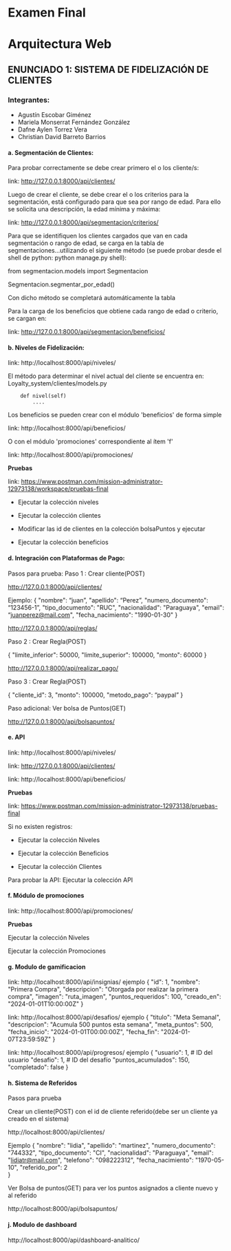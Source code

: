 # Examen Final

# Arquitectura Web

## ENUNCIADO 1: SISTEMA DE FIDELIZACIÓN DE CLIENTES

### Integrantes:

- Agustín Escobar Giménez
- Mariela Monserrat Fernández González
- Dafne Aylen Torrez Vera
- Christian David Barreto Barrios

#### a. Segmentación de Clientes:

Para probar correctamente se debe crear primero el o los cliente/s:

link: http://127.0.0.1:8000/api/clientes/

Luego de crear el cliente, se debe crear el o los criterios para la segmentación, está configurado para que sea por rango de edad. Para ello se solicita una descripción, la edad mínima y máxima:

link: http://127.0.0.1:8000/api/segmentacion/criterios/

Para que se identifiquen los clientes cargados que van en cada segmentación o rango de edad, se carga en la tabla de segmentaciones...utilizando el siguiente método (se puede probar desde el shell de python: python manage.py shell):

from segmentacion.models import Segmentacion

Segmentacion.segmentar_por_edad()

Con dicho método se completará automáticamente la tabla

Para la carga de los beneficios que obtiene cada rango de edad o criterio, se cargan en:

link: http://127.0.0.1:8000/api/segmentacion/beneficios/

#### b. Niveles de Fidelización:

link: http://localhost:8000/api/niveles/

El método para determinar el nivel actual del cliente se encuentra en:
Loyalty_system/clientes/models.py

```[python]
    def nivel(self)
        ....
```

Los beneficios se pueden crear con el módulo 'beneficios'
de forma simple

link: http://localhost:8000/api/beneficios/

O con el módulo 'promociones' correspondiente al ítem 'f'

link: http://localhost:8000/api/promociones/

**Pruebas**

link: https://www.postman.com/mission-administrator-12973138/workspace/pruebas-final

- Ejecutar la colección niveles

- Ejecutar la colección clientes

- Modificar las id de clientes en la colección bolsaPuntos y ejecutar

- Ejecutar la colección beneficios

#### d. Integración con Plataformas de Pago:

Pasos para prueba:
Paso 1 : Crear cliente(POST)

http://127.0.0.1:8000/api/clientes/

Ejemplo:
{
"nombre": “juan”,
"apellido": “Perez”,
"numero_documento": “123456-1”,
"tipo_documento": "RUC",
"nacionalidad": "Paraguaya",
"email": “juanperez@mail.com",
"fecha_nacimiento": "1990-01-30"
}

http://127.0.0.1:8000/api/reglas/

Paso 2 : Crear Regla(POST)

{
"limite_inferior": 50000,
"limite_superior": 100000,
"monto": 60000
}

http://127.0.0.1:8000/api/realizar_pago/

Paso 3 : Crear Regla(POST)

{
"cliente_id": 3,
"monto": 100000,
"metodo_pago": “paypal”
}

Paso adicional: Ver bolsa de Puntos(GET)

http://127.0.0.1:8000/api/bolsapuntos/

#### e. API

link: http://localhost:8000/api/niveles/

link: http://127.0.0.1:8000/api/clientes/

link: http://localhost:8000/api/beneficios/

**Pruebas**

link: https://www.postman.com/mission-administrator-12973138/pruebas-final

Si no existen registros:

- Ejecutar la colección Niveles

- Ejecutar la colección Beneficios

- Ejecutar la colección Clientes

Para probar la API: Ejecutar la colección API

#### f. Módulo de promociones

link: http://localhost:8000/api/promociones/

**Pruebas**

Ejecutar la colección Niveles

Ejecutar la colección Promociones

#### g. Modulo de gamificacion

link: http://localhost:8000/api/insignias/
ejemplo
{
     "id": 1,
     "nombre": "Primera Compra",
     "descripcion": "Otorgada por realizar la primera compra",
     "imagen": "ruta_imagen",
     "puntos_requeridos": 100,
     "creado_en": "2024-01-01T10:00:00Z"
}


link: http://localhost:8000/api/desafios/
ejemplo
{
    "titulo": "Meta Semanal",
    "descripcion": "Acumula 500 puntos esta semana",
    "meta_puntos": 500,
    "fecha_inicio": "2024-01-01T00:00:00Z",
    "fecha_fin": "2024-01-07T23:59:59Z"
}


link: http://localhost:8000/api/progresos/
ejemplo
{
    "usuario": 1,  # ID del usuario
    "desafio": 1,  # ID del desafío
    "puntos_acumulados": 150,
    "completado": false
}


#### h. Sistema de Referidos

Pasos para prueba

Crear un cliente(POST) con el id de cliente referido(debe ser un cliente ya creado en el sistema)

http://localhost:8000/api/clientes/

Ejemplo
{
"nombre": "lidia",
"apellido": "martinez",
"numero_documento": "744332",
"tipo_documento": "CI",
"nacionalidad": "Paraguaya",
"email": "lidiatr@mail.com",
"telefono": "098222312",
"fecha_nacimiento": "1970-05-10",
"referido_por": 2  
}

Ver Bolsa de puntos(GET) para ver los puntos asignados a cliente nuevo y al referido

http://localhost:8000/api/bolsapuntos/

#### j. Modulo de dashboard

http://localhost:8000/api/dashboard-analitico/ 


